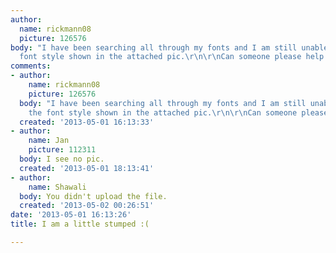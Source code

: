 ```yaml
---
author:
  name: rickmann08
  picture: 126576
body: "I have been searching all through my fonts and I am still unable to find the
  font style shown in the attached pic.\r\n\r\nCan someone please help!!!\r\n\r\nThanks!"
comments:
- author:
    name: rickmann08
    picture: 126576
  body: "I have been searching all through my fonts and I am still unable to find
    the font style shown in the attached pic.\r\n\r\nCan someone please help!!!\r\n\r\nThanks!"
  created: '2013-05-01 16:13:33'
- author:
    name: Jan
    picture: 112311
  body: I see no pic.
  created: '2013-05-01 18:13:41'
- author:
    name: Shawali
  body: You didn't upload the file.
  created: '2013-05-02 00:26:51'
date: '2013-05-01 16:13:26'
title: I am a little stumped :(

---
```

